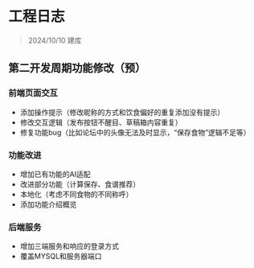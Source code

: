 # 工程日志

> 2024/10/10 建库
>

## 第二开发周期功能修改（预）
### 前端页面交互
+ 添加操作提示（修改昵称的方式和饮食偏好的重复添加没有提示）
+ 修改交互逻辑（发布按钮不醒目、草稿箱内容重复）
+ 修复功能bug（比如论坛中的头像无法及时显示，“保存食物”逻辑不足等）
### 功能改进
+ 增加已有功能的AI适配
+ 改进部分功能（计算保存、食谱推荐）
+ 本地化（考虑不同食物的不同称呼）
+ 添加功能介绍概览
### 后端服务
+ 增加三端服务和响应的登录方式
+ 覆盖MYSQL和服务器端口

  
